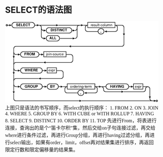 # SELECT的语法图
<font face="微软雅黑" size="3px">

 <img src="../image/select1.png"/>
 上图只是语法的书写顺序，而select的执行顺序：
1.	  FROM
2.	  ON
3.	  JOIN
4.	  WHERE
5.	  GROUP BY
6.	  WITH CUBE or WITH ROLLUP
7.	  HAVING
8.	  SELECT
9.	  DISTINCT
10.	  ORDER BY
11.	  TOP
先进行From，将表进行连接，查询出的是个“笛卡尔积”集，然后交给on子句连接过滤，再交给where进行条件过滤，再进行Group分组，再进行having过滤分组，再进行select输出，如果有order，limit，offset再对结果集进行排序，再返回限定行数和限定偏移量的结果集。

